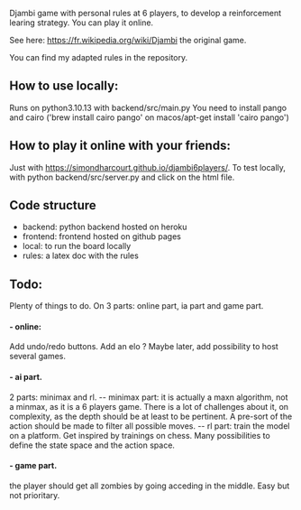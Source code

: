 


Djambi game with personal rules at 6 players, to develop a reinforcement learing strategy. You can play it online.

See here: https://fr.wikipedia.org/wiki/Djambi the original game.

You can find my adapted rules in the repository.


## How to use locally:
Runs on python3.10.13 with backend/src/main.py
You need to install pango and cairo ('brew install cairo pango' on macos/apt-get install 'cairo pango')

## How to play it online with your friends:
Just with https://simondharcourt.github.io/djambi6players/.
To test locally, with python backend/src/server.py and click on the html file.

## Code structure
- backend: python backend hosted on heroku
- frontend: frontend hosted on github pages
- local: to run the board locally
- rules: a latex doc with the rules

## Todo:
Plenty of things to do. On 3 parts: online part, ia part and game part.

#### - online:
Add undo/redo buttons.
Add an elo ?
Maybe later, add possibility to host several games.

#### - ai part.
2 parts: minimax and rl.
-- minimax part: it is actually a maxn algorithm, not a minmax, as it is a 6 players game. There is a lot of challenges about it, on complexity, as the depth should be at least to be pertinent. A pre-sort of the action should be made to filter all possible moves. 
-- rl part: train the model on a platform. Get inspired by trainings on chess. Many possibilities to define the state space and the action space.

#### - game part.
the player should get all zombies by going acceding in the middle. Easy but not prioritary.
